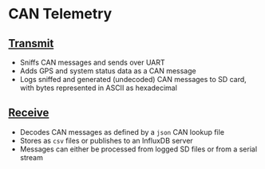# CAN Telemetry
## [Transmit](transmit.md)
* Sniffs CAN messages and sends over UART
* Adds GPS and system status data as a CAN message
* Logs sniffed and generated (undecoded) CAN messages to SD card, with bytes represented in ASCII as hexadecimal

## [Receive](receive.md)
* Decodes CAN messages as defined by a `json` CAN lookup file
* Stores as `csv` files or publishes to an InfluxDB server
* Messages can either be processed from logged SD files or from a serial stream
